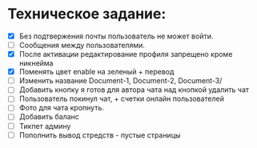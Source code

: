 # Техническое задание:

- [x] Без подтвержения почты пользователь не может войти.
- [ ] Сообщения между пользователями.
- [x] После активации редактирование профиля запрещено кроме никнейма
- [x] Поменять цвет enable на зеленый + перевод
- [ ] Изменить название Document-1, Document-2, Document-3/
- [ ] Добавить кнопку я готов для автора чата над кнопкой удалить чат
- [ ] Пользователь покинул чат, + счетки онлайн пользователей
- [ ] Фото для чата кропнуть.
- [ ] Добавить баланс
- [ ] Тикпет админу
- [ ] Пополнить вывод стредств - пустые страницы
